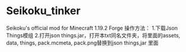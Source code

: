 # Seikoku_tinker
Seikoku's official mod for Minecraft 1.19.2 Forge
操作方法：
1.下载Json Things模组
2.打开json things.jar，打开本txt同名文件夹，将里面的assets, data, things, pack.mcmeta, pack.png替换到json things,jar 里面
